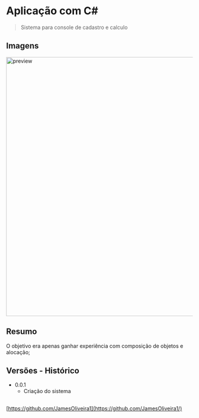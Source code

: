 
# Aplicação com C#

> Sistema para console de cadastro e calculo

## Imagens

<p>
  <img src="~/Images/01.PNG" width="700" title="preview">

</p>

## Resumo

O objetivo era apenas ganhar experiência com composição de objetos e alocação;  

## Versões - Histórico

* 0.0.1
    * Criação do sistema

## 

[https://github.com/JamesOliveira1](https://github.com/JamesOliveira1/)

